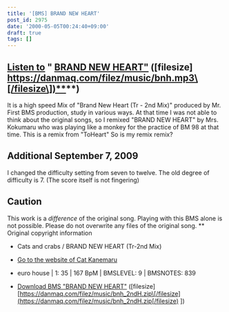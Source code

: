 ```yaml
---
title: '[BMS] BRAND NEW HEART'
post_id: 2975
date: '2000-05-05T00:24:40+09:00'
draft: true
tags: []
---
```


## [Listen to](https://danmaq.com/filez/music/bnh.mp3) " [BRAND NEW HEART"](https://danmaq.com/filez/music/bnh.mp3) (\[filesize\] [https://danmaq.com/filez/music/bnh.mp3\[/filesize\])**](https://danmaq.com/filez/music/bnh.mp3[/filesize])**)

It is a high speed Mix of "Brand New Heart (Tr - 2nd Mix)" produced by Mr. First BMS production, study in various ways. At that time I was not able to think about the original songs, so I remixed "BRAND NEW HEART" by Mrs. Kokumaru who was playing like a monkey for the practice of BM 98 at that time. This is a remix from "ToHeart" So is my remix remix?

## Additional September 7, 2009

I changed the difficulty setting from seven to twelve. The old degree of difficulty is 7. (The score itself is not fingering)

## Caution

This work is a _difference_ of the original song. Playing with this BMS alone is not possible. Please do not overwrite any files of the original song. ** Original copyright information

*   Cats and crabs / BRAND NEW HEART (Tr-2nd Mix)
*   [Go to the website of Cat Kanemaru](http://knm.sakura.ne.jp/)
*   euro house | 1: 35 | 167 BpM | BMSLEVEL: 9 | BMSNOTES: 839
    
*   [Download BMS "BRAND NEW HEART"](https://danmaq.com/filez/music/bnh_2ndH.zip) (\[filesize\] [https://danmaq.com/filez/music/bnh_2ndH.zip\[/filesize](https://danmaq.com/filez/music/bnh_2ndH.zip[/filesize) \])
